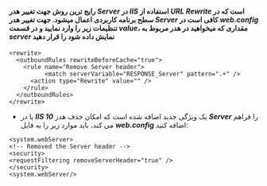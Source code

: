 #### رایج ترین روش جهت تغییر هدر ***Server***  در ***IIS*** استفاده از ***URL Rewrite***  است که در سطح برنامه کاربردی اعمال می­شود. جهت تغییر هدر ***Server*** کافی است در  ***web.config*** تنظیمات زیر را وارد نمایید و در قسمت ***value***، مقداری که می­خواهید در هدر مربوط به ***server*** نمایش داده شود را قرار دهید

```config
<rewrite>    
  <outboundRules rewriteBeforeCache="true">
    <rule name="Remove Server header">
          <match serverVariable="RESPONSE_Server" pattern=".+" />
      <action type="Rewrite" value="" />
    </rule>
  </outboundRules>
</rewrite>
```
* یا در ***IIS 10*** یک ویژگی جدید اضافه شده است که امکان حذف هدر ***Server*** را فراهم می کند، باید موارد زیر را به فایل ***web.config*** اضافه کنید:

```config 
<system.webServer>
<!-- Removed the Server header -->
<security>
<requestFiltering removeServerHeader="true" />
</security>
<system.webServer/>
```
